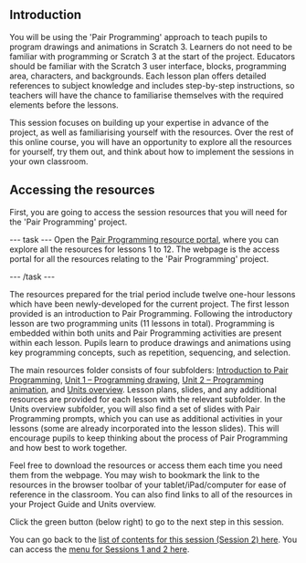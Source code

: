 ## Introduction

You will be using the 'Pair Programming' approach to teach pupils to program drawings and animations in Scratch 3. Learners do not need to be familiar with programming or Scratch 3 at the start of the project. Educators should be familiar with the Scratch 3 user interface, blocks, programming area, characters, and backgrounds. Each lesson plan offers detailed references to subject knowledge and includes step-by-step instructions, so teachers will have the chance to familiarise themselves with the required elements before the lessons.

This session focuses on building up your expertise in advance of the project, as well as familiarising yourself with the resources. Over the rest of this online course, you will have an opportunity to explore all the resources for yourself, try them out, and think about how to implement the sessions in your own classroom.


## Accessing the resources

First, you are going to access the session resources that you will need for the 'Pair Programming' project.

--- task ---
Open the [Pair Programming resource portal](http://ncce.io/pp4and6), where you can explore all the resources for lessons 1 to 12. The webpage is the access portal for all the resources relating to the 'Pair Programming' project. 

--- /task ---

The resources prepared for the trial period include twelve one-hour lessons which have been newly-developed for the current project. The first lesson provided is an introduction to Pair Programming. Following the introductory lesson are two programming units (11 lessons in total). Programming is embedded within both units and Pair Programming activities are present within each lesson. Pupils learn to produce drawings and animations using key programming concepts, such as repetition, sequencing, and selection.

The main resources folder consists of four subfolders: [Introduction to Pair Programming](https://drive.google.com/drive/folders/1KzSvFLAfEjn4h7dzU_6ochf8Mtktkaqk), [Unit 1 – Programming drawing](https://ncce.io/4lmuqI), [Unit 2 – Programming animation](https://drive.google.com/open?id=1P-PScw3YLhRKUyyIGFpu-8rKXgdLmPYp), and [Units overview](https://drive.google.com/drive/folders/1PURyq4Ku-q7TuzgY8YZ3F5LDMm-fUEr7). Lesson plans, slides, and any additional resources are provided for each lesson with the relevant subfolder. In the Units overview subfolder, you will also find a set of slides with Pair Programming prompts, which you can use as additional activities in your lessons (some are already incorporated into the lesson slides). This will encourage pupils to keep thinking about the process of Pair Programming and how best to work together.

Feel free to download the resources or access them each time you need them from the webpage. You may wish to bookmark the link to the resources in the browser toolbar of your tablet/iPad/computer for ease of reference in the classroom. You can also find links to all of the resources in your Project Guide and Units overview.


Click the green button (below right) to go to the next step in this session.

You can go back to the [list of contents for this session (Session 2) here](https://projects.raspberrypi.org/en/projects/gbic-pair-programming-2).
You can access the [menu for Sessions 1 and 2 here](https://projects.raspberrypi.org/en/pathways/gbic-pair-programming-training).
